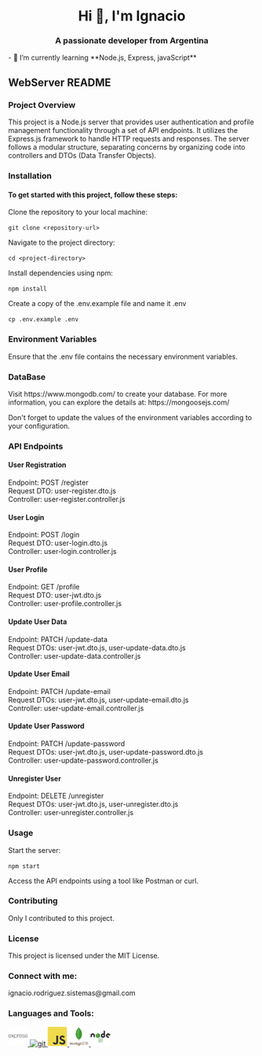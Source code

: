 <h1 align="center">Hi 👋, I'm Ignacio</h1>
<h3 align="center">A passionate developer from Argentina</h3>
- 🌱 I’m currently learning **Node.js, Express, javaScript**

<h2>WebServer README</h2>
<h3>Project Overview</h3>
<p>
    This project is a Node.js server that provides user
    authentication and profile management functionality through a set
    of API endpoints. It utilizes the Express.js framework to handle
    HTTP requests and responses. The server follows a modular structure,
    separating concerns by organizing code into controllers and DTOs (Data Transfer Objects).
</p>

<h3>Installation</h3>
<h4>To get started with this project, follow these steps:</h4>
<p>Clone the repository to your local machine:</p>
<code>git clone &lt;repository-url&gt;</code>

<p>Navigate to the project directory:</p>
<code>cd &lt;project-directory&gt;</code>
<p>Install dependencies using npm:</p>
<code>npm install</code>

<p>Create a copy of the .env.example file and name it .env</p>
<code>cp .env.example .env</code>


<h3>Environment Variables</h3>
<p>Ensure that the .env file contains the necessary environment variables.</p>

<h3>DataBase</h3>
<p>
    Visit https://www.mongodb.com/ to create your database. 
    For more information, you can explore the details at:
    https://mongoosejs.com/
</p>
<p>Don't forget to update the values of the environment variables according to your configuration.</p>



<h3>API Endpoints</h3>
<h4>User Registration</h4>
<p>
    Endpoint: POST /register<br>
    Request DTO: user-register.dto.js<br>
    Controller: user-register.controller.js
 </p>

<h4>User Login</h4>
<p>
    Endpoint: POST /login<br>
    Request DTO: user-login.dto.js<br>
    Controller: user-login.controller.js
</p>

<h4>User Profile</h4>
<p>
    Endpoint: GET /profile<br>
    Request DTO: user-jwt.dto.js<br>
    Controller: user-profile.controller.js
</p>

<h4>Update User Data</h4>
<p>
    Endpoint: PATCH /update-data<br>
    Request DTOs: user-jwt.dto.js, user-update-data.dto.js<br>
    Controller: user-update-data.controller.js
</p>

<h4>Update User Email</h4>
<p>
    Endpoint: PATCH /update-email<br>
    Request DTOs: user-jwt.dto.js, user-update-email.dto.js<br>
    Controller: user-update-email.controller.js
</p>

<h4>Update User Password</h4>
<p>
    Endpoint: PATCH /update-password<br>
    Request DTOs: user-jwt.dto.js, user-update-password.dto.js<br>
    Controller: user-update-password.controller.js
</p>

<h4>Unregister User</h4>
<p>
    Endpoint: DELETE /unregister<br>
    Request DTOs: user-jwt.dto.js, user-unregister.dto.js<br>
    Controller: user-unregister.controller.js
</p>

<h3>Usage</h3>
<p>Start the server:</p>
<code>npm start</code>

<p>Access the API endpoints using a tool like Postman or curl.</p>

<h3>Contributing</h3>
<p>Only I contributed to this project.</p>
<h3>License</h3>
<p>This project is licensed under the MIT License.</p>
<h3 align="left">Connect with me:</h3>
<p align="left">
ignacio.rodriguez.sistemas@gmail.com
</p>

<h3 align="left">Languages and Tools:</h3>
<p align="left"> <a href="https://expressjs.com" target="_blank" rel="noreferrer"> 
  <img src="https://raw.githubusercontent.com/devicons/devicon/master/icons/express/express-original-wordmark.svg" alt="express" width="40" height="40"/> 
</a> <a href="https://git-scm.com/" target="_blank" rel="noreferrer"> <img src="https://www.vectorlogo.zone/logos/git-scm/git-scm-icon.svg" alt="git" width="40" height="40"/> 
</a>
  <a href="https://developer.mozilla.org/en-US/docs/Web/JavaScript" target="_blank" rel="noreferrer"> 
    <img src="https://raw.githubusercontent.com/devicons/devicon/master/icons/javascript/javascript-original.svg" alt="javascript" width="40" height="40"/> 
  </a> <a href="https://www.mongodb.com/" target="_blank" rel="noreferrer"> 
    <img src="https://raw.githubusercontent.com/devicons/devicon/master/icons/mongodb/mongodb-original-wordmark.svg" alt="mongodb" width="40" height="40"/>
  </a> 
  <a href="https://nodejs.org" target="_blank" rel="noreferrer"> <img src="https://raw.githubusercontent.com/devicons/devicon/master/icons/nodejs/nodejs-original-wordmark.svg" alt="nodejs" width="40" height="40"/> 
  </a>
</p>
